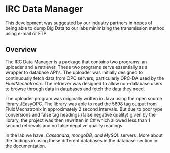 # IRC Data Manager
 This development was suggested by our industry partners in hopes of being able to dump Big Data to our labs minimizing the transmission method using e-mail or FTP. 

 ## Overview 
 The IRC Data Manager is a package that contains two programs: an uploader and a retriever. These two programs serve essentially as a wrapper to database API's. The uploader was initially designed to continuously fetch data from OPC servers, particularly OPC-DA used by the _FluidMechatronix_. The retriever was designed to allow non-database users to browse through data in databases and fetch the data they need.
 
 The uploader program was originally written in Java using the open source  library JEasyOPC. The library was able to read the 5698 tag output from  FluidMechatronix in approximately 2 second intervals. But due to poor type conversions and false tag headings (false negative quality) given by the library, the project was then  rewritten in C# which allowed less than 1 second retrievals and no false negative quality readings.
 
 In the lab we have: _Cassandra, mongoDB, and MySQL_ servers. More about the findings in using these different databases in the database section in the documentation.